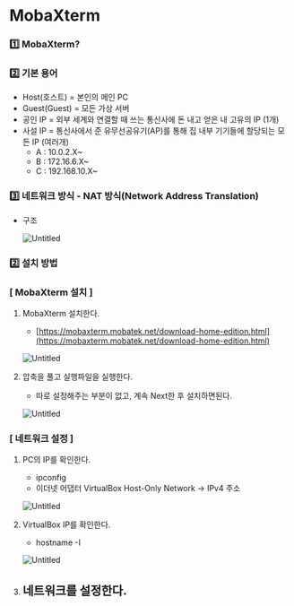 # MobaXterm

### 1️⃣ MobaXterm?

### 2️⃣ 기본 용어

- Host(호스트) = 본인의 메인 PC
- Guest(Guest) = 모든 가상 서버
- 공인 IP = 외부 세계와 연결할 때 쓰는 통신사에 돈 내고 얻은 내 고유의 IP (1개)
- 사설 IP = 통신사에서 준 유무선공유기(AP)를 통해 집 내부 기기들에 할당되는 모든 IP (여러개)
    - A : 10.0.2.X~
    - B : 172.16.6.X~
    - C : 192.168.10.X~

### 3️⃣ 네트워크 방식 - NAT 방식(Network Address Translation)

- 구조
  
    ![Untitled](MobaXterm/Untitled.png)
    

### 2️⃣ 설치 방법

### [ MobaXterm 설치 ]

1. MobaXterm 설치한다.
    - [https://mobaxterm.mobatek.net/download-home-edition.html](https://mobaxterm.mobatek.net/download-home-edition.html)
    
    ![Untitled](MobaXterm/Untitled%201.png)
    
1. 압축을 풀고 실행파일을 실행한다.
    - 따로 설정해주는 부분이 없고, 계속 Next한 후 설치하면된다.
    
    ![Untitled](MobaXterm/Untitled%202.png)
    

### [ 네트워크 설정 ]

1. PC의 IP를 확인한다.
    - ipconfig
    - 이더넷 어댑터 VirtualBox Host-Only Network → IPv4 주소
    
    ![Untitled](MobaXterm/Untitled%203.png)
    
1. VirtualBox IP를 확인한다.
    - hostname -I
    
    ![Untitled](MobaXterm/Untitled%204.png)
    
2. 네트워크를 설정한다.
    -